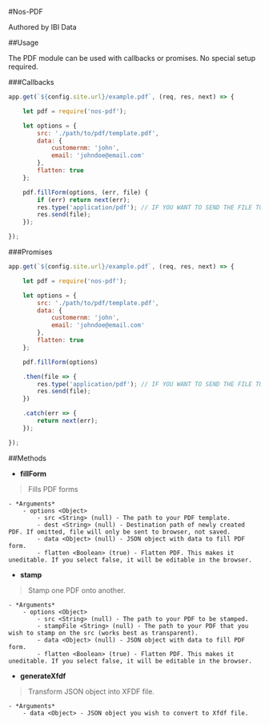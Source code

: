 #Nos-PDF

Authored by IBI Data

##Usage

The PDF module can be used with callbacks or promises. No special setup required.


###Callbacks

```javascript
app.get(`${config.site.url}/example.pdf`, (req, res, next) => {

    let pdf = require('nos-pdf');

    let options = {
        src: './path/to/pdf/template.pdf',
        data: {
            customernm: 'john',
            email: 'johndoe@email.com'
        },
        flatten: true
    };

    pdf.fillForm(options, (err, file) {
        if (err) return next(err);
        res.type('application/pdf'); // IF YOU WANT TO SEND THE FILE TO THE BROWSER. OMIT THIS IF YOU WANT IT TO DOWNLOAD.
        res.send(file);
    });

});

```

###Promises
```javascript
app.get(`${config.site.url}/example.pdf`, (req, res, next) => {

    let pdf = require('nos-pdf');

    let options = {
        src: './path/to/pdf/template.pdf',
        data: {
            customernm: 'john',
            email: 'johndoe@email.com'
        },
        flatten: true
    };

    pdf.fillForm(options)

    .then(file => {
        res.type('application/pdf'); // IF YOU WANT TO SEND THE FILE TO THE BROWSER. OMIT THIS IF YOU WANT IT TO DOWNLOAD.
        res.send(file);
    })

    .catch(err => {
        return next(err);
    });

});
```


##Methods

- **fillForm**

> Fills PDF forms

    - *Arguments*
        - options <Object>
            - src <String> (null) - The path to your PDF template.
            - dest <String> (null) - Destination path of newly created PDF. If omitted, file will only be sent to browser, not saved.
            - data <Object> (null) - JSON object with data to fill PDF form.
            - flatten <Boolean> (true) - Flatten PDF. This makes it uneditable. If you select false, it will be editable in the browser.

- **stamp**

> Stamp one PDF onto another.

    - *Arguments*
        - options <Object>
            - src <String> (null) - The path to your PDF to be stamped.
            - stampFile <String> (null) - The path to your PDF that you wish to stamp on the src (works best as transparent).
            - data <Object> (null) - JSON object with data to fill PDF form.
            - flatten <Boolean> (true) - Flatten PDF. This makes it uneditable. If you select false, it will be editable in the browser.

- **generateXfdf**

> Transform JSON object into XFDF file.

    - *Arguments*
        - data <Object> - JSON object you wish to convert to Xfdf file.